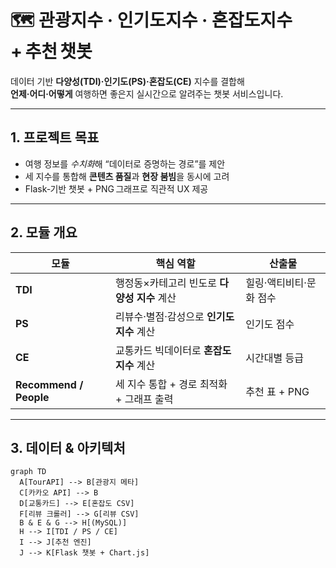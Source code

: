 # 🗺️ 관광지수 · 인기도지수 · 혼잡도지수 + 추천 챗봇

데이터 기반 **다양성(TDI)·인기도(PS)·혼잡도(CE)** 지수를 결합해  
**언제·어디·어떻게** 여행하면 좋은지 실시간으로 알려주는 챗봇 서비스입니다.

---

## 1. 프로젝트 목표
- 여행 정보를 *수치화*해 “데이터로 증명하는 경로”를 제안  
- 세 지수를 통합해 **콘텐츠 품질**과 **현장 붐빔**을 동시에 고려  
- Flask‑기반 챗봇 + PNG 그래프로 직관적 UX 제공

---

## 2. 모듈 개요

| 모듈 | 핵심 역할 | 산출물 |
|------|-----------|--------|
| **TDI** | 행정동×카테고리 빈도로 **다양성 지수** 계산 | 힐링·액티비티·문화 점수 |
| **PS** | 리뷰수·별점·감성으로 **인기도 지수** 계산 | 인기도 점수 |
| **CE** | 교통카드 빅데이터로 **혼잡도 지수** 계산 | 시간대별 등급 |
| **Recommend / People** | 세 지수 통합 + 경로 최적화 + 그래프 출력 | 추천 표 + PNG |

---

## 3. 데이터 & 아키텍처

```mermaid
graph TD
  A[TourAPI] --> B[관광지 메타]
  C[카카오 API] --> B
  D[교통카드] --> E[혼잡도 CSV]
  F[리뷰 크롤러] --> G[리뷰 CSV]
  B & E & G --> H[(MySQL)]
  H --> I[TDI / PS / CE]
  I --> J[추천 엔진]
  J --> K[Flask 챗봇 + Chart.js]
